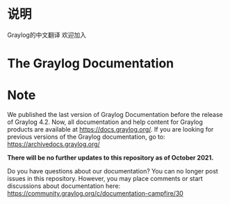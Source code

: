 # 说明
Graylog的中文翻译
欢迎加入

# The Graylog Documentation

Note
====

We published the last version of Graylog Documentation before the release of Graylog 4.2. Now, all documentation and help content for Graylog products are available at https://docs.graylog.org/. If you are looking for previous versions of the Graylog documentation, go to: https://archivedocs.graylog.org/

**There will be no further updates to this repository as of October 2021.**

Do you have questions about our documentation? You can no longer post issues in this repository. However, you may place comments or start discussions about documentation here: https://community.graylog.org/c/documentation-campfire/30
